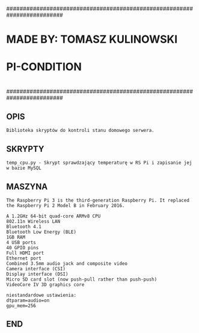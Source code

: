 #########################################################################
#                                                                       #
#                       MADE BY: TOMASZ KULINOWSKI                      #
#                              PI-CONDITION                             #
#                                                                       #
#########################################################################


## OPIS #######################################################################
	
	Biblioteka skryptów do kontroli stanu domowego serwera.

## SKRYPTY #######################################################################
	
	temp_cpu.py - Skrypt sprawdzający temperaturę w RS Pi i zapisanie jej w bazie MySQL
	
## MASZYNA #######################################################################

	The Raspberry Pi 3 is the third-generation Raspberry Pi. It replaced the Raspberry Pi 2 Model B in February 2016.

	A 1.2GHz 64-bit quad-core ARMv8 CPU
	802.11n Wireless LAN
	Bluetooth 4.1
	Bluetooth Low Energy (BLE)
	1GB RAM
	4 USB ports
	40 GPIO pins
	Full HDMI port
	Ethernet port
	Combined 3.5mm audio jack and composite video
	Camera interface (CSI)
	Display interface (DSI)
	Micro SD card slot (now push-pull rather than push-push)
	VideoCore IV 3D graphics core
	
	niestandardowe ustawienia:
	dtparam=audio=on
	gpu_mem=256

## END #######################################################################